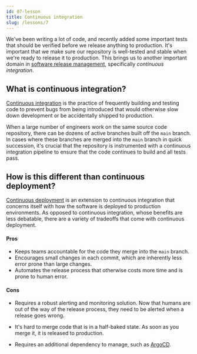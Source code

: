 ```yaml
---
id: 07-lesson
title: Continuous integration
slug: /lessons/7
---
```


We've been writing a lot of code, and recently added some important tests
that should be verified before we release anything to production. It's
important that we make sure our repository is well-tested and stable when
we're ready to release it to production. This brings us to another important
domain in [software release management][1], specifically *continuous integration*.

  [1]: https://en.wikipedia.org/wiki/Release_management

## What is continuous integration?

[Continuous integration][2] is the practice of frequently building and testing
code to prevent bugs from being introduced that would otherwise slow down development
or be accidentally shipped to production.

When a large number of engineers work on the same source code repository, there can
be dozens of active branches built off the `main` branch. In cases where these
branches are merged into the `main` branch in quick succession, it's crucial that
the repository is instrumented with a continuous integration pipeline to ensure that
the code continues to build and all tests pass.

  [2]: https://docs.github.com/en/actions/guides/about-continuous-integration

## How is this different than continuous deployment?

[Continuous deployment][3] is an extension to continuous integration that concerns
itself with how the software is deployed to production environments. As opposed to
continuous integration, whose benefits are less debatable, there are a variety of
tradeoffs that come with continuous deployment.

#### Pros

* Keeps teams accountable for the code they merge into the `main` branch.
* Encourages small changes in each commit, which are inherently less error prone than large changes.
* Automates the release process that otherwise costs more time and is prone to human error.

#### Cons

* Requires a robust alerting and monitoring solution. Now that humans are out of the way of the release
  process, they need to be alerted when a release goes wrong.
* It's hard to merge code that is in a half-baked state. As soon as you merge it, it is released to
  production.
* Requires an additional dependency to manage, such as [ArgoCD][4].

  [3]: https://www.atlassian.com/continuous-delivery/continuous-deployment
  [4]: https://argoproj.github.io/argo-cd
